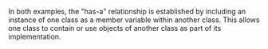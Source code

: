 In both examples, the "has-a" relationship is established by including an instance of one class as a member variable within another class. This allows one class to contain or use objects of another class as part of its implementation.

